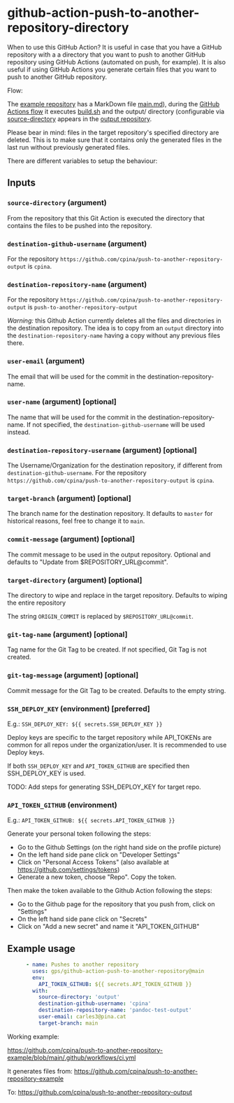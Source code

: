 # github-action-push-to-another-repository-directory

When to use this GitHub Action? It is useful in case that you have a GitHub repository with a a directory that you want to push to another GitHub repository using GitHub Actions (automated on push, for example). It is also useful if using GitHub Actions you generate certain files that you want to push to another GitHub repository.

Flow:

The [example repository](https://github.com/cpina/push-to-another-repository-example) has a MarkDown file [main.md](https://github.com/cpina/push-to-another-repository-example/blob/main/main.md)), during the [GitHub Actions flow](https://github.com/cpina/push-to-another-repository-example/blob/main/.github/workflows/ci.yml#L19) it executes [build.sh](https://github.com/cpina/push-to-another-repository-example/blob/main/build.sh) and the output/ directory (configurable via [source-directory](https://github.com/cpina/push-to-another-repository-example/blob/main/.github/workflows/ci.yml#L27) appears in the [output repository](https://github.com/cpina/push-to-another-repository-output).

Please bear in mind: files in the target repository's specified directory are deleted. This is to make sure that it contains only the generated files in the last run without previously generated files.

There are different variables to setup the behaviour:

## Inputs

### `source-directory` (argument)

From the repository that this Git Action is executed the directory that contains the files to be pushed into the repository.

### `destination-github-username` (argument)

For the repository `https://github.com/cpina/push-to-another-repository-output` is `cpina`.

### `destination-repository-name` (argument)

For the repository `https://github.com/cpina/push-to-another-repository-output` is `push-to-another-repository-output`

*Warning:* this Github Action currently deletes all the files and directories in the destination repository. The idea is to copy from an `output` directory into the `destination-repository-name` having a copy without any previous files there.

### `user-email` (argument)

The email that will be used for the commit in the destination-repository-name.

### `user-name` (argument) [optional]

The name that will be used for the commit in the destination-repository-name. If not specified, the `destination-github-username` will be used instead.

### `destination-repository-username` (argument) [optional]

The Username/Organization for the destination repository, if different from `destination-github-username`. For the repository `https://github.com/cpina/push-to-another-repository-output` is `cpina`.

### `target-branch` (argument) [optional]

The branch name for the destination repository. It defaults to `master` for historical reasons, feel free to change it to `main`.

### `commit-message` (argument) [optional]

The commit message to be used in the output repository. Optional and defaults to "Update from $REPOSITORY_URL@commit".

### `target-directory` (argument) [optional]

The directory to wipe and replace in the target repository.  Defaults to wiping the entire repository

The string `ORIGIN_COMMIT` is replaced by `$REPOSITORY_URL@commit`.

### `git-tag-name` (argument) [optional]

Tag name for the Git Tag to be created. If not specified, Git Tag is not created.

### `git-tag-message` (argument) [optional]

Commit message for the Git Tag to be created. Defaults to the empty string.

### `SSH_DEPLOY_KEY` (environment) [preferred]

E.g.:
  `SSH_DEPLOY_KEY: ${{ secrets.SSH_DEPLOY_KEY }}`

Deploy keys are specific to the target repository while API_TOKENs are common for all repos under the organization/user. It is recommended to use Deploy keys.

If both `SSH_DEPLOY_KEY` and `API_TOKEN_GITHUB` are specified then SSH_DEPLOY_KEY is used.

TODO: Add steps for generating SSH_DEPLOY_KEY for target repo.

### `API_TOKEN_GITHUB` (environment)

E.g.:
  `API_TOKEN_GITHUB: ${{ secrets.API_TOKEN_GITHUB }}`

Generate your personal token following the steps:

* Go to the Github Settings (on the right hand side on the profile picture)
* On the left hand side pane click on "Developer Settings"
* Click on "Personal Access Tokens" (also available at <https://github.com/settings/tokens>)
* Generate a new token, choose "Repo". Copy the token.

Then make the token available to the Github Action following the steps:

* Go to the Github page for the repository that you push from, click on "Settings"
* On the left hand side pane click on "Secrets"
* Click on "Add a new secret" and name it "API_TOKEN_GITHUB"

## Example usage

```yaml
      - name: Pushes to another repository
        uses: gps/github-action-push-to-another-repository@main
        env:
          API_TOKEN_GITHUB: ${{ secrets.API_TOKEN_GITHUB }}
        with:
          source-directory: 'output'
          destination-github-username: 'cpina'
          destination-repository-name: 'pandoc-test-output'
          user-email: carles3@pina.cat
          target-branch: main
```

Working example:

<https://github.com/cpina/push-to-another-repository-example/blob/main/.github/workflows/ci.yml>

It generates files from:
<https://github.com/cpina/push-to-another-repository-example>

To:
<https://github.com/cpina/push-to-another-repository-output>
